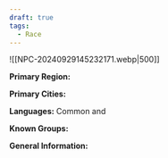 ```yaml
---
draft: true
tags:
  - Race
---
```

![[NPC-20240929145232171.webp|500]]

**Primary Region:** 

**Primary Cities:** 

**Languages:** Common and 

**Known Groups:** 

**General Information:**  
